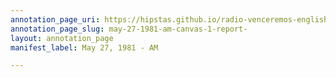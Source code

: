 ```yaml
---
annotation_page_uri: https://hipstas.github.io/radio-venceremos-english/annotations/may-27-1981-am-canvas-1-report-.json
annotation_page_slug: may-27-1981-am-canvas-1-report-
layout: annotation_page
manifest_label: May 27, 1981 - AM

---
```

